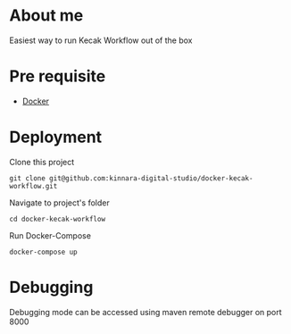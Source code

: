 # About me
Easiest way to run Kecak Workflow out of the box

# Pre requisite
* [Docker](https://docs.docker.com/install)

# Deployment
Clone this project
```
git clone git@github.com:kinnara-digital-studio/docker-kecak-workflow.git
```

Navigate to project's folder
```
cd docker-kecak-workflow
```

Run Docker-Compose
```
docker-compose up
```

# Debugging
Debugging mode can be accessed using maven remote debugger on port 8000

